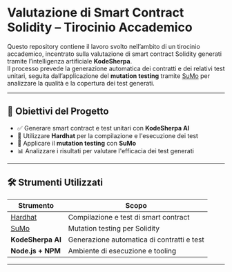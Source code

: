 # Valutazione di Smart Contract Solidity – Tirocinio Accademico

Questo repository contiene il lavoro svolto nell’ambito di un tirocinio accademico, incentrato sulla valutazione di smart contract Solidity generati tramite l’intelligenza artificiale **KodeSherpa**.  
Il processo prevede la generazione automatica dei contratti e dei relativi test unitari, seguita dall’applicazione del **mutation testing** tramite [SuMo](https://github.com/MorenaBarboni/SuMo-SOlidity-MUtator) per analizzare la qualità e la copertura dei test generati.

---

## 🎯 Obiettivi del Progetto

- ✅ Generare smart contract e test unitari con **KodeSherpa AI**
- 🧪 Utilizzare **Hardhat** per la compilazione e l'esecuzione dei test
- 🧬 Applicare il **mutation testing** con **SuMo**
- 📊 Analizzare i risultati per valutare l'efficacia dei test generati

---

## 🛠️ Strumenti Utilizzati

| Strumento     | Scopo                                  |
|---------------|-----------------------------------------|
| [Hardhat](https://hardhat.org/) | Compilazione e test di smart contract |
| [SuMo](https://github.com/MorenaBarboni/SuMo-SOlidity-MUtator) | Mutation testing per Solidity |
| **KodeSherpa AI** | Generazione automatica di contratti e test |
| **Node.js + NPM** | Ambiente di esecuzione e tooling |


---